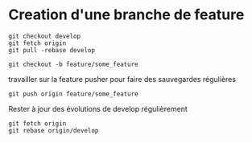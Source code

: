 
# Creation d'une branche de feature

    git checkout develop
    git fetch origin
    git pull -rebase develop
    
    git checkout -b feature/some_feature

travailler sur la feature
pusher pour faire des sauvegardes régulières

    git push origin feature/some_feature


Rester à jour des évolutions de develop régulièrement

    git fetch origin
    git rebase origin/develop



